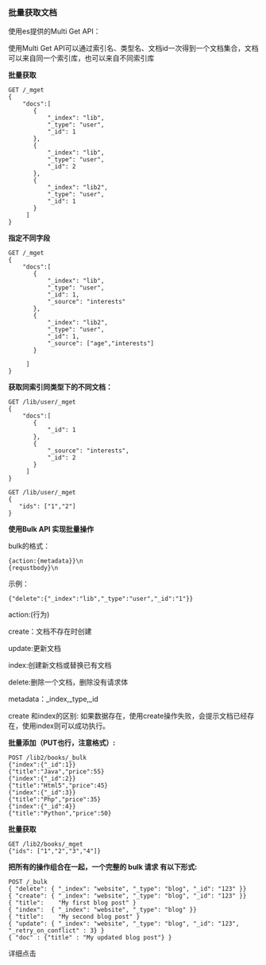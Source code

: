 ### 批量获取文档

使用es提供的Multi Get API： 

使用Multi Get API可以通过索引名、类型名、文档id一次得到一个文档集合，文档可以来自同一个索引库，也可以来自不同索引库

**批量获取**

```
GET /_mget
{
    "docs":[
       {
           "_index": "lib",
           "_type": "user",
           "_id": 1
       },
       {
           "_index": "lib",
           "_type": "user",
           "_id": 2
       },
       {
           "_index": "lib2",
           "_type": "user",
           "_id": 1
       }
     ]
}
```

**指定不同字段**

```
GET /_mget
{
    "docs":[
       {
           "_index": "lib",
           "_type": "user",
           "_id": 1,
           "_source": "interests"
       },
       {
           "_index": "lib2",
           "_type": "user",
           "_id": 1,
           "_source": ["age","interests"]
       }
       
     ]
}
```

**获取同索引同类型下的不同文档：**

```
GET /lib/user/_mget
{
    "docs":[
       {
           "_id": 1
       },
       {
           "_source": "interests",
           "_id": 2
       }
     ]
}

GET /lib/user/_mget
{
   "ids": ["1","2"]
}
```


**使用Bulk API 实现批量操作**

bulk的格式：

```
{action:{metadata}}\n
{requstbody}\n

```

示例：

```
{"delete":{"_index":"lib","_type":"user","_id":"1"}}
```

  action:(行为)

  create：文档不存在时创建
  
  update:更新文档
  
  index:创建新文档或替换已有文档
  
  delete:删除一个文档，删除没有请求体

  metadata：_index,_type,_id
  
create 和index的区别:
如果数据存在，使用create操作失败，会提示文档已经存在，使用index则可以成功执行。

**批量添加（PUT也行，注意格式）:**

```
POST /lib2/books/_bulk
{"index":{"_id":1}}
{"title":"Java","price":55}
{"index":{"_id":2}}
{"title":"Html5","price":45}
{"index":{"_id":3}}
{"title":"Php","price":35}
{"index":{"_id":4}}
{"title":"Python","price":50}
```

**批量获取**

```
GET /lib2/books/_mget
{"ids": ["1","2","3","4"]}
```

**把所有的操作组合在一起，一个完整的 bulk 请求 有以下形式:**

```
POST /_bulk
{ "delete": { "_index": "website", "_type": "blog", "_id": "123" }} 
{ "create": { "_index": "website", "_type": "blog", "_id": "123" }}
{ "title":    "My first blog post" }
{ "index":  { "_index": "website", "_type": "blog" }}
{ "title":    "My second blog post" }
{ "update": { "_index": "website", "_type": "blog", "_id": "123", "_retry_on_conflict" : 3} }
{ "doc" : {"title" : "My updated blog post"} } 
```

详细点击
